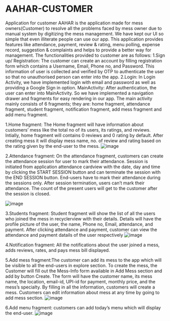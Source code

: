 # AAHAR-CUSTOMER
Application for customer
AAHAR is the application made for mess owners(Customer) to resolve all the problems faced by mess owner due to manual system by digitizing the mess management. We have kept our UI so simple that even illiterate people can use our app. This application provides features like attendance, payment, review & rating, menu polling, expense record, suggestion & complaints and helps to provide a better way for management.
The functionalities provided to customer are as follows:
1.Sign up/ Registration: The customer can create an account by filling registration form which contains a Username, Email, Phone no, and Password. This information of user is collected and verified by OTP to authenticate the user so that no unauthorised person can enter into the app.
2.Login: In Login Activity, we have implemented login with email and password as well as providing a Google Sign in option.
MainActivity: After authentication, the user can enter into MainActivity. So we have implemented a navigation drawer and fragments for easy rendering in our app. The main activity mainly consists of 6 fragments; they are: home fragment, attendance fragment, student fragment, notification fragment, add mess fragment and add menu fragment.

1.Home fragment: The Home fragment will have information about customers’ mess like the total no of its users, its ratings, and reviews. Intially, home fragment will contains 0 reviews and 0 rating by default. After creating mess it will display mess name, no. of review and rating based on the rating given by the end-user to the mess.
![image](https://user-images.githubusercontent.com/102285284/175095652-b0cbfd16-11f7-4e09-99de-937e59cca8d4.png)

2.Attendance fragment: On the attendance fragment, customers can create the attendance session for user to mark their attendance. Session is initiated from application attendance cardview with the date, day and time by clicking the START SESSION button and can terminate the session with the END SESSION button. End-users have to mark their attendance during the sessions only. After session termination, users can’t mark their attendance. The count of the present users will get to the customer after the session is closed.

![image](https://user-images.githubusercontent.com/102285284/175096592-433f10a0-d14b-4c10-9798-2e86f7fcd2d7.png)

3.Students fragment: Student fragment will show the list of all the users who joined the mess in recyclerview with their details. Details will have the profile picture of the user, the name, Phone no, Email, attendance, and payment. After clicking attendance and payment, customer can view the attendance and payment datails of the user respectively
![image](https://user-images.githubusercontent.com/102285284/175096676-c2b4312f-d339-4c06-8762-2b2bf5f978a9.png)

4.Notification fragment: All the notifications about the user joined a mess, adds reviews, rates, and pays mess bill displayed.

5.Add mess fragment:The customer can add its mess to the app which will be visible to all the end-users in explore section. To create the mess, the Customer will fill out the Mess-Info form available in Add Mess section and add by button Create. The form will have the customer name, its mess name, the location, email-id, UPI-id for payment, monthly price, and the mess’s specialty. By filling in all the information, customers will create a mess. Customers can edit information about mess at any time by going to add mess section.
![image](https://user-images.githubusercontent.com/102285284/175095759-7911c878-98e0-4a0a-badf-1ed5e7d4e24f.png)

6.Add menu fragment: customers can add today’s menu which will display the end-user.
![image](https://user-images.githubusercontent.com/102285284/175095719-c67ae33a-3988-49b9-b501-fca3f23ea23a.png)
